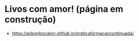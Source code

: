 # Livos com amor! (página em construção)

* https://edsonbocalon.github.io/praticaformacaocontinuada/
